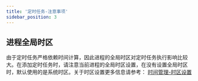```yaml
---
title: '定时任务-注意事项'
sidebar_position: 3
---
```


## 进程全局时区

由于定时任务严格依赖时间计算，因此进程的全局时区对定时任务执行影响比较大。在添加定时任务时，请注意当前进程的全局时区设置，在没有设置全局时区时，默认使用的是系统时区。关于时区设置更多信息请参考： [时间管理-时区设置](output/goframe-v2.3-md/组件列表/系统相关/时间管理-gtime/时间管理-时区设置)